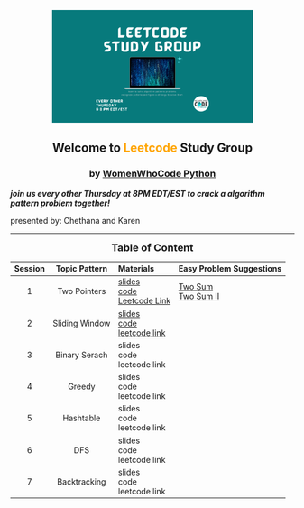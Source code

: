 <p align="center"><img height="200" src="leetcode.png">
<h2 align="center" margin-bottom="0"><b>Welcome to <font color='orange'>Leetcode</font> Study Group</b></h3>
<h3 align="center" margin-top="0">by <font color='#007a7c'><a href="https://www.womenwhocode.com/python">WomenWhoCode Python</a></font></h3>
</p>

__*join us every other Thursday at 8PM EDT/EST to crack a algorithm pattern problem together!*__

presented by: Chethana and Karen

---------------------
<div align="center">

__<font size=4>Table of Content</font>__

| __Session__ | Topic Pattern | Materials | Easy Problem Suggestions |  
| :------: |:------: | :------- | :------- |
| 1 | Two Pointers | [slides](slides/S1_TwoPointers.pdf) <br/> [code](https://replit.com/join/bqjttagwxw-codernewbie) <br /> [Leetcode Link]() | [Two Sum](https://leetcode.com/problems/two-sum/) <br /> [Two Sum II](https://leetcode.com/problems/two-sum-ii-input-array-is-sorted/) |
| 2 | Sliding Window | [slides](slides/S2_SlidingWindow.pdf) <br /> [code](https://replit.com/@codernewbie/WWCodePythonLeetcode) <br /> [leetcode link](https://leetcode.com/problems/longest-substring-without-repeating-characters/) <br /> | |
| 3 | Binary Serach | slides <br /> code <br /> leetcode link <br /> | |
| 4 | Greedy | slides <br /> code <br /> leetcode link <br /> | |
| 5 | Hashtable | slides <br /> code <br /> leetcode link <br /> | |
| 6 | DFS | slides <br /> code <br /> leetcode link <br /> | |
| 7 | Backtracking | slides <br /> code <br /> leetcode link <br /> | |

</div>
